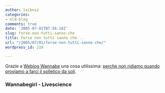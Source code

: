 ```yaml
---
author: leibniz
categories:
- old-blog
comments: true
date: '2005-07-01T07:56:18Z'
slug: forse-non-tutti-sanno-che
title: Forse non tutti sanno che...
url: "/2005/07/01/forse-non-tutti-sanno-che/"
wordpress_id: 219

---
```

Grazie a [Weblog Wannabe](https://www.wannabegirl.org/archives/2005/06/links_for_20050629/index.php) una cosa utilissima: [perche non ridiamo quando proviamo a farci il solletico da soli](https://www.livescience.com/humanbiology/050628_brain_tickle.html).  



### Wannabegirl - Livescience
